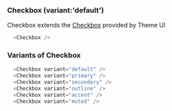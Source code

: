 ### Checkbox (variant:'default')

Checkbox extends the [Checkbox](https://theme-ui.com/components/checkbox) provided by Theme UI

```js
  <Checkbox />
```

### Variants of Checkbox

```js
  <Checkbox variant="default" />
  <Checkbox variant="primary" />
  <Checkbox variant="secondary" />
  <Checkbox variant="outline" />
  <Checkbox variant="accent" />
  <Checkbox variant="muted" />
```
